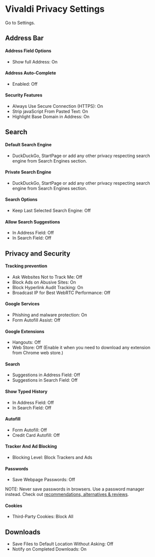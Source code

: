 # Vivaldi Privacy Settings

Go to Settings.



## Address Bar

#### Address Field Options
- Show full Address: On

#### Address Auto-Complete
- Enabled: Off

#### Security Features
- Always Use Secure Connection (HTTPS): On
- Strip javaScript From Pasted Text: On
- Highlight Base Domain in Address: On



## Search

#### Default Search Engine
- DuckDuckGo, StartPage or add any other privacy respecting search engine from Search Engines section.

#### Private Search Engine
- DuckDuckGo, StartPage or add any other privacy respecting search engine from Search Engines section.

#### Search Options
- Keep Last Selected Search Engine: Off

#### Allow Search Suggestions
- In Address Field: Off
- In Search Field: Off



## Privacy and Security

#### Tracking prevention
- Ask Websites Not to Track Me: Off
- Block Ads on Abusive Sites: On
- Block Hyperlink Audit Tracking: On
- Broadcast IP for Best WebRTC Performance: Off

#### Google Services
- Phishing and malware protection: On
- Form Autofill Assist: Off

#### Google Extensions
- Hangouts: Off
- Web Store: Off (Enable it when you need to download any extension from Chrome web store.)

#### Search
- Suggestions in Address Field: Off
- Suggestions in Search Field: Off

#### Show Typed History
- In Address Field: Off
- In Search Field: Off

#### Autofill
- Form Autofill: Off
- Credit Card Autofill: Off

#### Tracker And Ad Blocking
- Blocking Level: Block Trackers and Ads

#### Passwords
- Save Webpage Passwords: Off

NOTE: Never save passwords in browsers. Use a password manager instead. Check out [recommendations, alternatives & reviews](https://github.com/StellarSand/privacy-settings#recommendations-alternatives--reviews).

#### Cookies
- Third-Party Cookies: Block All



## Downloads
- Save Files to Default Location Without Asking: Off
- Notify on Completed Downloads: On
